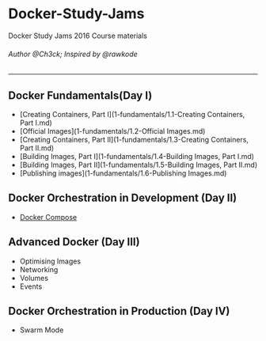 # Docker-Study-Jams
Docker Study Jams 2016 Course materials

######  Author @Ch3ck; Inspired by @rawkode

------

## Docker Fundamentals(Day I)

- [Creating Containers, Part I](1-fundamentals/1.1-Creating Containers, Part I.md)
- [Official Images](1-fundamentals/1.2-Official Images.md)
- [Creating Containers, Part II](1-fundamentals/1.3-Creating Containers, Part II.md)
- [Building Images, Part I](1-fundamentals/1.4-Building Images, Part I.md)
- [Building Images, Part II](1-fundamentals/1.5-Building Images, Part II.md)
- [Publishing images](1-fundamentals/1.6-Publishing Images.md)

## Docker Orchestration in Development (Day II)

- [Docker Compose](2-orchestration-in-development/2.1-docker-compose.md)

## Advanced Docker (Day III)

- Optimising Images
- Networking
- Volumes
- Events

## Docker Orchestration in Production (Day IV)

- Swarm Mode


